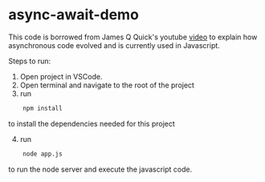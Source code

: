 # async-await-demo

This code is borrowed from James Q Quick's youtube [video](https://www.youtube.com/watch?v=670f71LTWpM) to explain how asynchronous code evolved and is currently used in Javascript.

Steps to run: 

1. Open project in VSCode.
2. Open terminal and navigate to the root of the project
3. run 
```bash
    npm install
```
to install the dependencies needed for this project

4. run
```bash
    node app.js
```
to run the node server and execute the javascript code.
